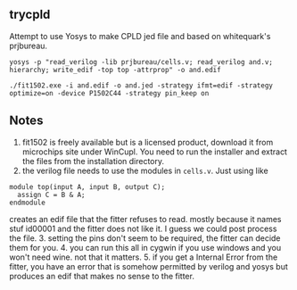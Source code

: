 trycpld
-------

Attempt to use Yosys to make CPLD jed file and based on whitequark's prjbureau.

```
yosys -p "read_verilog -lib prjbureau/cells.v; read_verilog and.v; hierarchy; write_edif -top top -attrprop" -o and.edif

./fit1502.exe -i and.edif -o and.jed -strategy ifmt=edif -strategy optimize=on -device P1502C44 -strategy pin_keep on
```


Notes
-----

1. fit1502 is freely available but is a licensed product, download it from microchips site under WinCupl. You need to run the installer and extract the files from the installation directory.
2. the verilog file needs to use the modules in `cells.v`. Just using like


```
module top(input A, input B, output C);
  assign C = B & A;
endmodule
```

creates an edif file that the fitter refuses to read. mostly because it names stuf id00001 and the fitter does not like it. I guess we could post process the file.
3. setting the pins don't seem to be required, the fitter can decide them for you.
4. you can run this all in cygwin if you use windows and you won't need wine. not that it matters.
5. if you get a Internal Error from the fitter, you have an error that is somehow permitted by verilog and yosys but produces an edif that makes no sense to the fitter.

